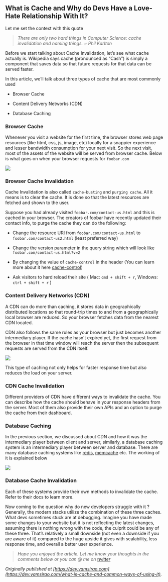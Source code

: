 ## What is Cache and Why do Devs Have a Love-Hate Relationship With It?


Let me set the context with this quote
> *There are only two hard things in Computer Science: cache invalidation and naming things.*
> *~ Phil Karlton*

Before we start talking about Cache Invalidation, let’s see what cache actually is. Wikipedia says cache (pronounced as “Cash”) is simply a component that saves data so that future requests for that data can be served faster.

In this article, we’ll talk about three types of cache that are most commonly used

* Browser Cache

* Content Delivery Networks (CDN)

* Database Caching

### Browser Cache

Whenever you visit a website for the first time, the browser stores web page resources (like html, css, js, image, etc) locally for a snappier experience and lesser bandwidth consumption for your next visit. So the next visit, most of the assets of the website will be served from browser cache. Below is what goes on when your browser requests for `foobar.com`

![](https://cdn.hashnode.com/res/hashnode/image-dev/upload/v1626430910877/3p6Ja-ebB.png)

### Browser Cache Invalidation

Cache Invalidation is also called `cache-busting` and `purging cache`. All it means is to clear the cache. It is done so that the latest resources are fetched and shown to the user.

Suppose you had already visited `foobar.com/contact-us.html` and this is cached in your browser. The creators of foobar have recently updated their contact info, to purge the cache they can do the following:

* Change the resource URI from `foobar.com/contact-us.html` to `foobar.com/contact-us2.html` (least preferred way)

* Change the version parameter in the query string which will look like `foobar.com/contact-us.html?v=2`

* By changing the value of `cache-control` in the header (You can learn more about it here [cache-control](https://www.cloudflare.com/learning/cdn/glossary/what-is-cache-control/))

* Ask visitors to hard reload their site ( Mac: `cmd + shift + r`, Windows: `ctrl + shift + r` )

### Content Delivery Networks (CDN)

A CDN can do more than caching, it stores data in geographically distributed locations so that round-trip times to and from a geographically local browser are reduced. So your browser fetches data from the nearest CDN located.

CDN also follows the same rules as your browser but just becomes another intermediary player. If the cache hasn’t expired yet, the first request from the browser in that time window will reach the server then the subsequent requests are served from the CDN itself.

![](https://cdn.hashnode.com/res/hashnode/image-dev/upload/v1626430914588/MMGSMA-81.jpeg)

This type of caching not only helps for faster response time but also reduces the load on your server.

### CDN Cache Invalidation

Different providers of CDN have different ways to invalidate the cache. You can describe how the cache should behave in your response headers from the server. Most of them also provide their own APIs and an option to purge the cache from their dashboard.

### Database Caching

In the previous section, we discussed about CDN and how it was the intermediary player between client and server, similarly, a database caching system is an intermediary player between server and database. There are many database caching systems like [redis](https://redis.io/), [memcache](https://memcached.org/) etc. The working of it is explained below

![](https://cdn.hashnode.com/res/hashnode/image-dev/upload/v1626430918250/W-ta3uJWo.jpeg)

### Database Cache Invalidation

Each of these systems provide their own methods to invalidate the cache. Refer to their docs to learn more.

Now coming to the question why do new developers struggle with it ? Generally, the modern stacks utilize the combination of these three caches. What devs sometimes stuck are at debugging. Imagine you have made some changes to your website but it is not reflecting the latest changes, assuming there is nothing wrong with the code, the culprit could be any of these three. That’s relatively a small downside (not even a downside if you are aware of it) compared to the huge upside it gives with scalability, less response time, and overall a better user experience.
> *Hope you enjoyed the article. Let me know your thoughts in the comments below or you can @ me on [twitter](https://twitter.com/vamsirao7)*

*Originally published at [https://dev.vamsirao.com](https://dev.vamsirao.com/what-is-cache-and-common-ways-of-using-it).*